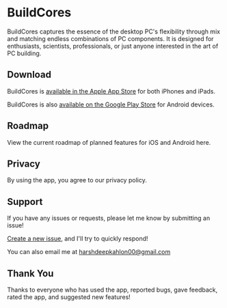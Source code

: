 # BuildCores

BuildCores captures the essence of the desktop PC's flexibility through mix and matching endless combinations of PC components. It is designed for enthusiasts, scientists, professionals, or just anyone interested in the art of PC building.



## Download

BuildCores is [available in the Apple App Store](https://apps.apple.com/us/app/buildcores-mobile-pc-building/id1441971434) for both iPhones and iPads.

BuildCores is also [available on the Google Play Store](https://play.google.com/store/apps/details?id=com.buildcores.buildcores_flutter) for Android devices.

## Roadmap

View the current roadmap of planned features for iOS and Android here.

## Privacy

By using the app, you agree to our privacy policy.

## Support

If you have any issues or requests, please let me know by submitting an issue!

[Create a new issue](https://github.com/HarshdeepKahlon/BuildCores-Public/issues), and I'll try to quickly respond!

You can also email me at harshdeepkahlon00@gmail.com

## Thank You

Thanks to everyone who has used the app, reported bugs, gave feedback, rated the app, and suggested new features!
